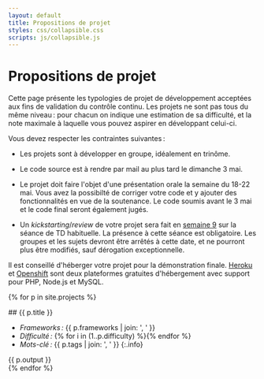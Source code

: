 ```yaml
---
layout: default
title: Propositions de projet
styles: css/collapsible.css
scripts: js/collapsible.js
---
```


<style>
.info {
  list-style-type: none;
  margin-top: -1em;
  font-size: 80%;
}
</style>

# Propositions de projet

Cette page présente les typologies de projet de développement
acceptées aux fins de validation du contrôle continu. Les projets ne
sont pas tous du même niveau : pour chacun on indique une estimation
de sa difficulté, et la note maximale à laquelle vous pouvez aspirer
en développant celui-ci.

Vous devez respecter les contraintes suivantes :

- Les projets sont à développer en groupe, idéalement en trinôme.

- Le code source est à rendre par mail au plus tard le dimanche 3 mai.

- Le projet doit faire l'objet d'une présentation orale la semaine du
  18-22 mai. Vous avez la possibilté de corriger votre code et y
  ajouter des fonctionnalités en vue de la soutenance. Le code soumis
  avant le 3 mai et le code final seront également jugés.

- Un *kickstarting*/*review* de votre projet sera fait en
  [semaine 9](./#semaine-9) sur la séance de TD habituelle. La
  présence à cette séance est obligatoire. Les groupes et les sujets
  devront être arrêtés à cette date, et ne pourront plus être
  modifiés, sauf dérogation exceptionnelle.

Il est conseillé d'héberger votre projet pour la démonstration
finale. [Heroku](https://heroku.com) et
[Openshift](https://openshift.com) sont deux plateformes gratuites
d'hébergement avec support pour PHP, Node.js et MySQL.


{% for p in site.projects %}
<div class="collapsible collapsed" id="project-{{ forloop.index }}">
<div class="always-on">
## {{ p.title }}


- *Frameworks :* {{ p.frameworks | join: ', ' }}
- *Difficulté :* {% for i in (1..p.difficulty) %}<i class="fa fa-star"></i>{% endfor %}
- *Mots-clé :* {{ p.tags | join: ', ' }}
{:.info}
</div>
<div class="toggleable">
{{ p.output }}
</div>
</div>
{% endfor %}
